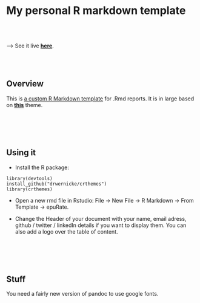 My personal R markdown template
===================

<br>
<br>

--> See it live [**here**](https://drwernicke.github.io/crthemes/).


<br><br>
Overview
--------
This is [a custom R Markdown template](https://drwernicke.github.io/crthemes/) for .Rmd reports. It is in large based on [**this**](https://holtzy.github.io/epuRate/) theme.

<br><br><br>
Using it
--------

- Install the R package:
```
library(devtools)
install_github("drwernicke/crthemes")
library(crthemes)
```
- Open a new rmd file in Rstudio: File -> New File -> R Markdown -> From Template -> epuRate.

- Change  the Header of your document with your name, email adress, github / twitter / linkedIn details if you want to display them. You can also add a logo over the table of content.




<br><br><br>
Stuff
--------
You need a fairly new version of pandoc to use google fonts. 

